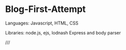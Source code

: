 # Blog-First-Attempt


Languages: Javascript, HTML, CSS

Libraries: node.js, ejs, lodnash
Express and body parser

///


